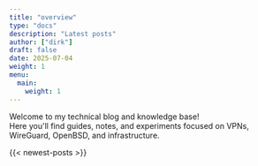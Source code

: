 ```yaml
---
title: "overview"
type: "docs"
description: "Latest posts"
author: ["dirk"]
draft: false
date: 2025-07-04
weight: 1
menu:
  main:
    weight: 1
---
```


Welcome to my technical blog and knowledge base!  
Here you'll find guides, notes, and experiments focused on VPNs, WireGuard, OpenBSD, and infrastructure.

<!-- ## Topics

- [🔐 VPN & IPsec](/tags/ipsec/)
- [🧷 WireGuard & Networking](/tags/wireguard/)
- [🖥 OpenBSD Tutorials](/tags/openbsd/) -->

{{< newest-posts >}}

<!-- ## Featured Articles

- [WireGuard on OpenBSD: A Quick Start Guide](/post/wireguard-openbsd/)
- [Automating Services with `rcctl` on OpenBSD](/post/openbsd-deployment/)
- [Building a Secure IPsec VPN with IKEv2](/post/ipsec-setup/)

## Get in Touch

Suggestions or feedback?  
[Contact me here](/contact/) or visit the [project repository](https://github.com/yourrepo).  
You can also [subscribe via RSS](/index.xml). -->

